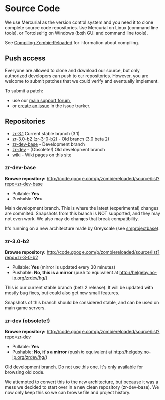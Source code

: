 # Source Code #

We use Mercurial as the version control system and you need it to clone complete source code repositories. Use Mercurial on Linux (command line tools), or TortoiseHg on Windows (both GUI and command line tools).

See [Compiling Zombie:Reloaded](Compiling_Zombie_Reloaded.md) for information about compiling.

## Push access ##

Everyone are allowed to clone and download our source, but only authorized developers can push to our repositories. However, you are welcome to submit patches that we could verify and eventually implement.

To submit a patch:
  * use our [main support forum](http://forums.alliedmods.net/forumdisplay.php?f=132),
  * or [create an issue](http://code.google.com/p/zombiereloaded/issues/entry) in the issue tracker.

## Repositories ##

  * [zr-3.1](http://code.google.com/p/zombiereloaded/source/checkout?repo=zr-3-1) Current stable branch (3.1)
  * [zr-3.0-b2 (zr-3-0-b2)](http://code.google.com/p/zombiereloaded/source/checkout?repo=zr-3-0-b2) - Old branch (3.0 beta 2)
  * [zr-dev-base](http://code.google.com/p/zombiereloaded/source/checkout?repo=zr-dev-base) - Development branch
  * [zr-dev](http://code.google.com/p/zombiereloaded/source/checkout?repo=zr-dev) - (Obsolete!) Old development branch
  * [wiki](http://code.google.com/p/zombiereloaded/source/checkout?repo=wiki) - Wiki pages on this site

### zr-dev-base ###

**Browse repository:** http://code.google.com/p/zombiereloaded/source/list?repo=zr-dev-base

  * Pullable: **Yes**
  * Pushable: **Yes**

Main development branch. This is where the latest (experimental) changes are commited. Snapshots from this branch is NOT supported, and they may not even work. We also may do changes that break compatibility.

It's running on a new architecture made by Greyscale (see [smprojectbase](http://code.google.com/p/smprojectbase/)).

### zr-3.0-b2 ###

**Browse repository:** http://code.google.com/p/zombiereloaded/source/list?repo=zr-3-0-b2

  * Pullable: **Yes** (mirror is updated every 30 minutes)
  * Pushable: **No, this is a mirror** (push to equivalent at http://helgeby.no-ip.org/zrdev/hg/)

This is our current stable branch (beta 2 release). It will be updated with mostly bug fixes, but could also get new small features.

Snapshots of this branch should be considered stable, and can be used on main game servers.

### zr-dev (obsolete!) ###

**Browse repository:** http://code.google.com/p/zombiereloaded/source/list?repo=zr-dev

  * Pullable: **Yes**
  * Pushable: **No, it's a mirror** (push to equivalent at http://helgeby.no-ip.org/zrdev/hg/)

Old development branch. Do not use this one. It's only available for browsing old code.

We attempted to convert this to the new architecture, but because it was a mess we decided to start over in a new clean repository (zr-dev-base). We now only keep this so we can browse file and project history.